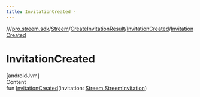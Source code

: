 ```yaml
---
title: InvitationCreated -
---
```

//[<root>](../../../../../index.md)/[pro.streem.sdk](../../../index.md)/[Streem](../../index.md)/[CreateInvitationResult](../index.md)/[InvitationCreated](index.md)/[InvitationCreated](-invitation-created.md)



# InvitationCreated  
[androidJvm]  
Content  
fun [InvitationCreated](-invitation-created.md)(invitation: [Streem.StreemInvitation](../../-streem-invitation/index.md))  



